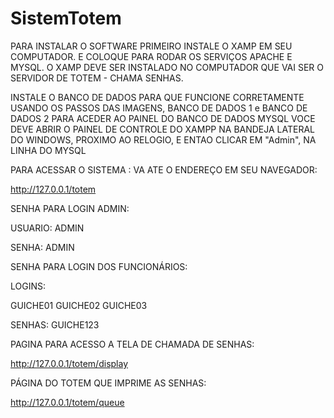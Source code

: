 # SistemTotem
PARA INSTALAR O SOFTWARE PRIMEIRO INSTALE O XAMP EM SEU COMPUTADOR. E COLOQUE PARA RODAR OS SERVIÇOS APACHE E MYSQL.
O XAMP DEVE SER INSTALADO NO COMPUTADOR QUE VAI SER O SERVIDOR DE TOTEM - CHAMA SENHAS.

INSTALE O BANCO DE DADOS PARA QUE FUNCIONE CORRETAMENTE USANDO OS PASSOS DAS IMAGENS, BANCO DE DADOS 1 e BANCO DE DADOS 2
PARA ACEDER AO PAINEL DO BANCO DE DADOS MYSQL VOCE DEVE ABRIR O PAINEL DE CONTROLE DO XAMPP NA BANDEJA LATERAL DO WINDOWS, PROXIMO AO RELOGIO, E ENTAO CLICAR EM "Admin", NA LINHA DO MYSQL

PARA ACESSAR O SISTEMA : VA ATE O ENDEREÇO EM SEU NAVEGADOR:

http://127.0.0.1/totem

SENHA PARA LOGIN ADMIN:

USUARIO: ADMIN

SENHA: ADMIN

SENHA PARA LOGIN DOS FUNCIONÁRIOS:

LOGINS:

GUICHE01 GUICHE02 GUICHE03

SENHAS:  GUICHE123

PAGINA PARA ACESSO A TELA DE CHAMADA DE SENHAS:

http://127.0.0.1/totem/display

PÁGINA DO TOTEM QUE IMPRIME AS SENHAS:

http://127.0.0.1/totem/queue
